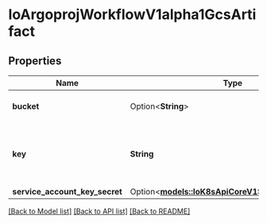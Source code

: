 # IoArgoprojWorkflowV1alpha1GcsArtifact

## Properties

Name | Type | Description | Notes
------------ | ------------- | ------------- | -------------
**bucket** | Option<**String**> | Bucket is the name of the bucket | [optional]
**key** | **String** | Key is the path in the bucket where the artifact resides | 
**service_account_key_secret** | Option<[**models::IoK8sApiCoreV1SecretKeySelector**](io.k8s.api.core.v1.SecretKeySelector.md)> |  | [optional]

[[Back to Model list]](../README.md#documentation-for-models) [[Back to API list]](../README.md#documentation-for-api-endpoints) [[Back to README]](../README.md)


